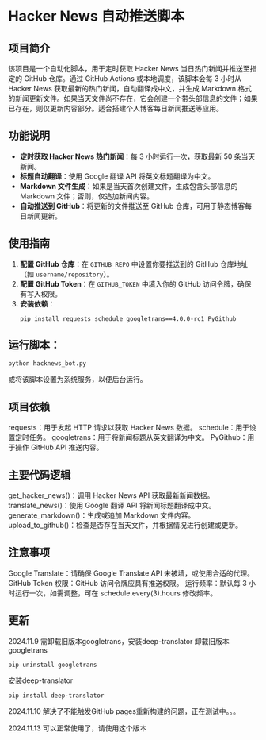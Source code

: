 # Hacker News 自动推送脚本

## 项目简介
该项目是一个自动化脚本，用于定时获取 Hacker News 当日热门新闻并推送至指定的 GitHub 仓库。通过 GitHub Actions 或本地调度，该脚本会每 3 小时从 Hacker News 获取最新的热门新闻，自动翻译成中文，并生成 Markdown 格式的新闻更新文件。如果当天文件尚不存在，它会创建一个带头部信息的文件；如果已存在，则仅更新内容部分。适合搭建个人博客每日新闻推送等应用。

## 功能说明
- **定时获取 Hacker News 热门新闻**：每 3 小时运行一次，获取最新 50 条当天新闻。
- **标题自动翻译**：使用 Google 翻译 API 将英文标题翻译为中文。
- **Markdown 文件生成**：如果是当天首次创建文件，生成包含头部信息的 Markdown 文件；否则，仅追加新闻内容。
- **自动推送到 GitHub**：将更新的文件推送至 GitHub 仓库，可用于静态博客每日新闻更新。

## 使用指南
1. **配置 GitHub 仓库**：在 `GITHUB_REPO` 中设置你要推送到的 GitHub 仓库地址（如 `username/repository`）。
2. **配置 GitHub Token**：在 `GITHUB_TOKEN` 中填入你的 GitHub 访问令牌，确保有写入权限。
3. **安装依赖**：
   ```
   pip install requests schedule googletrans==4.0.0-rc1 PyGithub
   ```

## 运行脚本：
```
python hacknews_bot.py
```
或将该脚本设置为系统服务，以便后台运行。
## 项目依赖
requests：用于发起 HTTP 请求以获取 Hacker News 数据。
schedule：用于设置定时任务。
googletrans：用于将新闻标题从英文翻译为中文。
PyGithub：用于操作 GitHub API 推送内容。
## 主要代码逻辑
get_hacker_news()：调用 Hacker News API 获取最新新闻数据。
translate_news()：使用 Google 翻译 API 将新闻标题翻译成中文。
generate_markdown()：生成或追加 Markdown 文件内容。
upload_to_github()：检查是否存在当天文件，并根据情况进行创建或更新。
## 注意事项
Google Translate：请确保 Google Translate API 未被墙，或使用合适的代理。
GitHub Token 权限：GitHub 访问令牌应具有推送权限。
运行频率：默认每 3 小时运行一次，如需调整，可在 schedule.every(3).hours 修改频率。


## 更新
2024.11.9
需卸载旧版本googletrans，安装deep-translator
卸载旧版本 googletrans
```
pip uninstall googletrans
```
安装deep-translator
```
pip install deep-translator
```

2024.11.10
解决了不能触发GitHub pages重新构建的问题，正在测试中。。。


2024.11.13
可以正常使用了，请使用这个版本
